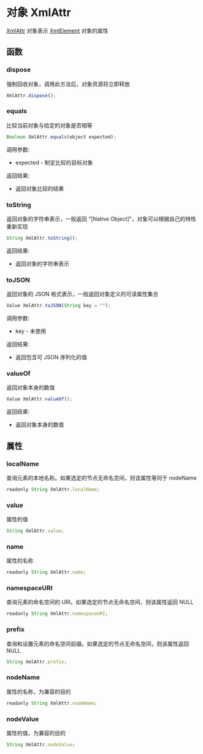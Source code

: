 # 对象 XmlAttr
[XmlAttr](/docs/manual/object/ifs/xmlattr.md.html) 对象表示 [XmlElement](/docs/manual/object/ifs/xmlelement.md.html) 对象的属性

## 函数
        
### dispose
强制回收对象，调用此方法后，对象资源将立即释放
```JavaScript
XmlAttr.dispose();
```

### equals
比较当前对象与给定的对象是否相等
```JavaScript
Boolean XmlAttr.equals(object expected);
```

调用参数:
* expected - 制定比较的目标对象

返回结果:
* 返回对象比较的结果

### toString
返回对象的字符串表示，一般返回 "[Native Object]"，对象可以根据自己的特性重新实现
```JavaScript
String XmlAttr.toString();
```

返回结果:
* 返回对象的字符串表示

### toJSON
返回对象的 JSON 格式表示，一般返回对象定义的可读属性集合
```JavaScript
Value XmlAttr.toJSON(String key = "");
```

调用参数:
* key - 未使用

返回结果:
* 返回包含可 JSON 序列化的值

### valueOf
返回对象本身的数值
```JavaScript
Value XmlAttr.valueOf();
```

返回结果:
* 返回对象本身的数值

## 属性
        
### localName
查询元素的本地名称。如果选定的节点无命名空间，则该属性等同于 nodeName
```JavaScript
readonly String XmlAttr.localName;
```

### value
属性的值
```JavaScript
String XmlAttr.value;
```

### name
属性的名称
```JavaScript
readonly String XmlAttr.name;
```

### namespaceURI
查询元素的命名空间的 URI。如果选定的节点无命名空间，则该属性返回 NULL
```JavaScript
readonly String XmlAttr.namespaceURI;
```

### prefix
查询和设置元素的命名空间前缀。如果选定的节点无命名空间，则该属性返回 NULL
```JavaScript
String XmlAttr.prefix;
```

### nodeName
属性的名称，为兼容的目的
```JavaScript
readonly String XmlAttr.nodeName;
```

### nodeValue
属性的值，为兼容的目的
```JavaScript
String XmlAttr.nodeValue;
```

